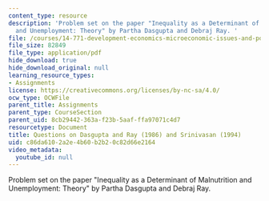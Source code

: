 ```yaml
---
content_type: resource
description: 'Problem set on the paper "Inequality as a Determinant of Malnutrition
  and Unemployment: Theory" by Partha Dasgupta and Debraj Ray. '
file: /courses/14-771-development-economics-microeconomic-issues-and-policy-models-fall-2008/c86da6102a2e4b60b2b20c82d66e2164_assn1.pdf
file_size: 82849
file_type: application/pdf
hide_download: true
hide_download_original: null
learning_resource_types:
- Assignments
license: https://creativecommons.org/licenses/by-nc-sa/4.0/
ocw_type: OCWFile
parent_title: Assignments
parent_type: CourseSection
parent_uid: 8cb29442-363a-f23b-5aaf-ffa97071c4d7
resourcetype: Document
title: Questions on Dasgupta and Ray (1986) and Srinivasan (1994)
uid: c86da610-2a2e-4b60-b2b2-0c82d66e2164
video_metadata:
  youtube_id: null
---
```

Problem set on the paper "Inequality as a Determinant of Malnutrition and Unemployment: Theory" by Partha Dasgupta and Debraj Ray. 